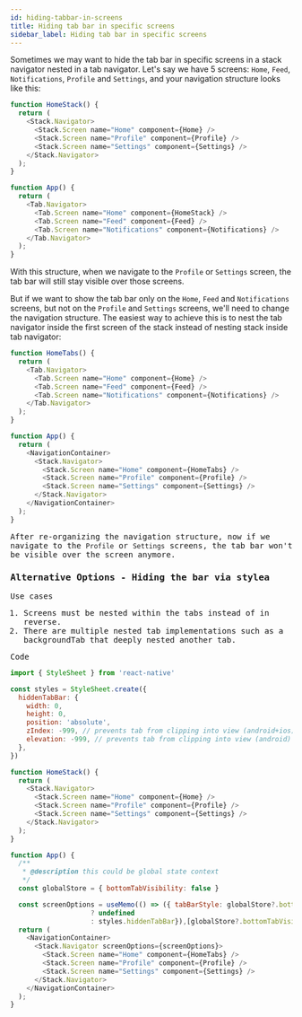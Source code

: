 ```yaml
---
id: hiding-tabbar-in-screens
title: Hiding tab bar in specific screens
sidebar_label: Hiding tab bar in specific screens
---
```


Sometimes we may want to hide the tab bar in specific screens in a stack navigator nested in a tab navigator. Let's say we have 5 screens: `Home`, `Feed`, `Notifications`, `Profile` and `Settings`, and your navigation structure looks like this:

```js
function HomeStack() {
  return (
    <Stack.Navigator>
      <Stack.Screen name="Home" component={Home} />
      <Stack.Screen name="Profile" component={Profile} />
      <Stack.Screen name="Settings" component={Settings} />
    </Stack.Navigator>
  );
}

function App() {
  return (
    <Tab.Navigator>
      <Tab.Screen name="Home" component={HomeStack} />
      <Tab.Screen name="Feed" component={Feed} />
      <Tab.Screen name="Notifications" component={Notifications} />
    </Tab.Navigator>
  );
}
```

With this structure, when we navigate to the `Profile` or `Settings` screen, the tab bar will still stay visible over those screens.

But if we want to show the tab bar only on the `Home`, `Feed` and `Notifications` screens, but not on the `Profile` and `Settings` screens, we'll need to change the navigation structure. The easiest way to achieve this is to nest the tab navigator inside the first screen of the stack instead of nesting stack inside tab navigator:

<samp id="hiding-tabbar"/>

```js
function HomeTabs() {
  return (
    <Tab.Navigator>
      <Tab.Screen name="Home" component={Home} />
      <Tab.Screen name="Feed" component={Feed} />
      <Tab.Screen name="Notifications" component={Notifications} />
    </Tab.Navigator>
  );
}

function App() {
  return (
    <NavigationContainer>
      <Stack.Navigator>
        <Stack.Screen name="Home" component={HomeTabs} />
        <Stack.Screen name="Profile" component={Profile} />
        <Stack.Screen name="Settings" component={Settings} />
      </Stack.Navigator>
    </NavigationContainer>
  );
}
```

After re-organizing the navigation structure, now if we navigate to the `Profile` or `Settings` screens, the tab bar won't be visible over the screen anymore.

### Alternative Options - Hiding the bar via stylea

Use cases
1. Screens must be nested within the tabs instead of in reverse.
2. There are multiple nested tab implementations such as a backgroundTab that deeply nested another tab.

Code

```js
import { StyleSheet } from 'react-native'

const styles = StyleSheet.create({
  hiddenTabBar: {
    width: 0,
    height: 0,
    position: 'absolute',
    zIndex: -999, // prevents tab from clipping into view (android+ios)
    elevation: -999, // prevents tab from clipping into view (android)
  },
})

function HomeStack() {
  return (
    <Stack.Navigator>
      <Stack.Screen name="Home" component={Home} />
      <Stack.Screen name="Profile" component={Profile} />
      <Stack.Screen name="Settings" component={Settings} />
    </Stack.Navigator>
  );
}

function App() {
  /** 
   * @description this could be global state context
   */
  const globalStore = { bottomTabVisibility: false }

  const screenOptions = useMemo(() => ({ tabBarStyle: globalStore?.bottomTabVisibility
                    ? undefined
                    : styles.hiddenTabBar}),[globalStore?.bottomTabVisibility])
  return (
    <NavigationContainer>
      <Stack.Navigator screenOptions={screenOptions}>
        <Stack.Screen name="Home" component={HomeTabs} />
        <Stack.Screen name="Profile" component={Profile} />
        <Stack.Screen name="Settings" component={Settings} />
      </Stack.Navigator>
    </NavigationContainer>
  );
}
```
